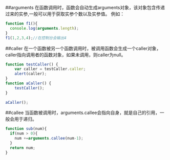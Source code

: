 ##arguments
在函数调用时，函数会自动生成arguments对象，该对象包含传递过来的实参,一般可以用于获取实参个数以及实参值。
例如：
```js
function f1(){
  console.log(arguments.length);
}
f1(1,2,3,4);//在控制台会输出4
```
##caller
在一个函数被另一个函数调用时，被调用函数会生成一个caller对象，caller指向调用者的函数对象，如果未调用，则caller为null。
```js
function testCaller() {  
    var caller = testCaller.caller;  
    alert(caller);  
}  
function aCaller() {  
    testCaller();  
}  
  
aCaller();  
```
##callee
当函数被调用时，arguments.callee会指向自身，就是自己的引用，一般会用于递归。
```js
function sub(num){
  if(num > 0){
    num +=arguments.callee(num-1);
  }
  return num;
}
```

